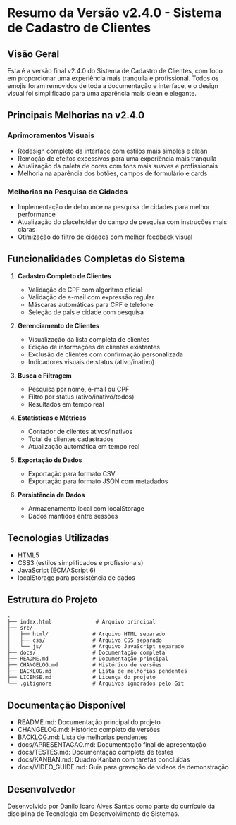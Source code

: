 # Resumo da Versão v2.4.0 - Sistema de Cadastro de Clientes

## Visão Geral
Esta é a versão final v2.4.0 do Sistema de Cadastro de Clientes, com foco em proporcionar uma experiência mais tranquila e profissional. Todos os emojis foram removidos de toda a documentação e interface, e o design visual foi simplificado para uma aparência mais clean e elegante.

## Principais Melhorias na v2.4.0

### Aprimoramentos Visuais
- Redesign completo da interface com estilos mais simples e clean
- Remoção de efeitos excessivos para uma experiência mais tranquila
- Atualização da paleta de cores com tons mais suaves e profissionais
- Melhoria na aparência dos botões, campos de formulário e cards

### Melhorias na Pesquisa de Cidades
- Implementação de debounce na pesquisa de cidades para melhor performance
- Atualização do placeholder do campo de pesquisa com instruções mais claras
- Otimização do filtro de cidades com melhor feedback visual

## Funcionalidades Completas do Sistema

1. **Cadastro Completo de Clientes**
   - Validação de CPF com algoritmo oficial
   - Validação de e-mail com expressão regular
   - Máscaras automáticas para CPF e telefone
   - Seleção de país e cidade com pesquisa

2. **Gerenciamento de Clientes**
   - Visualização da lista completa de clientes
   - Edição de informações de clientes existentes
   - Exclusão de clientes com confirmação personalizada
   - Indicadores visuais de status (ativo/inativo)

3. **Busca e Filtragem**
   - Pesquisa por nome, e-mail ou CPF
   - Filtro por status (ativo/inativo/todos)
   - Resultados em tempo real

4. **Estatísticas e Métricas**
   - Contador de clientes ativos/inativos
   - Total de clientes cadastrados
   - Atualização automática em tempo real

5. **Exportação de Dados**
   - Exportação para formato CSV
   - Exportação para formato JSON com metadados

6. **Persistência de Dados**
   - Armazenamento local com localStorage
   - Dados mantidos entre sessões

## Tecnologias Utilizadas
- HTML5
- CSS3 (estilos simplificados e profissionais)
- JavaScript (ECMAScript 6)
- localStorage para persistência de dados

## Estrutura do Projeto
```
.
├── index.html              # Arquivo principal
├── src/
│   ├── html/              # Arquivo HTML separado
│   ├── css/               # Arquivo CSS separado
│   └── js/                # Arquivo JavaScript separado
├── docs/                  # Documentação completa
├── README.md              # Documentação principal
├── CHANGELOG.md           # Histórico de versões
├── BACKLOG.md             # Lista de melhorias pendentes
├── LICENSE.md             # Licença do projeto
└── .gitignore             # Arquivos ignorados pelo Git
```

## Documentação Disponível
- README.md: Documentação principal do projeto
- CHANGELOG.md: Histórico completo de versões
- BACKLOG.md: Lista de melhorias pendentes
- docs/APRESENTACAO.md: Documentação final de apresentação
- docs/TESTES.md: Documentação completa de testes
- docs/KANBAN.md: Quadro Kanban com tarefas concluídas
- docs/VIDEO_GUIDE.md: Guia para gravação de vídeos de demonstração

## Desenvolvedor
Desenvolvido por Danilo Icaro Alves Santos como parte do currículo da disciplina de Tecnologia em Desenvolvimento de Sistemas.